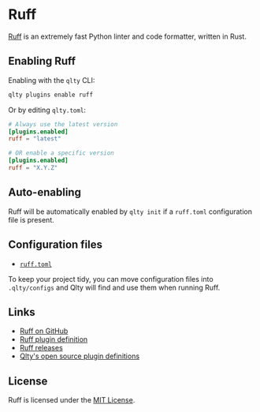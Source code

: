 # Ruff

[Ruff](https://github.com/astral-sh/ruff) is an extremely fast Python linter and code formatter, written in Rust.

## Enabling Ruff

Enabling with the `qlty` CLI:

```bash
qlty plugins enable ruff
```

Or by editing `qlty.toml`:

```toml
# Always use the latest version
[plugins.enabled]
ruff = "latest"

# OR enable a specific version
[plugins.enabled]
ruff = "X.Y.Z"
```

## Auto-enabling

Ruff will be automatically enabled by `qlty init` if a `ruff.toml` configuration file is present.

## Configuration files

-   [`ruff.toml`](https://github.com/astral-sh/ruff?tab=readme-ov-file#configuration)

To keep your project tidy, you can move configuration files into `.qlty/configs` and Qlty will find and use them when running Ruff.

## Links

-   [Ruff on GitHub](https://github.com/astral-sh/ruff)
-   [Ruff plugin definition](https://github.com/qltyai/plugins/tree/main/linters/ruff)
-   [Ruff releases](https://github.com/astral-sh/ruff/releases)
-   [Qlty's open source plugin definitions](https://github.com/qltyai/plugins)

## License

Ruff is licensed under the [MIT License](https://github.com/astral-sh/ruff/blob/main/LICENSE).
